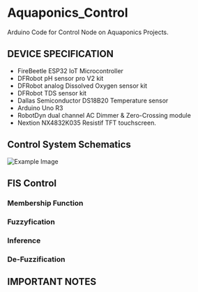# Aquaponics_Control
Arduino Code for Control Node on Aquaponics Projects.

## DEVICE SPECIFICATION

* FireBeetle ESP32 IoT Microcontroller
* DFRobot pH sensor pro V2 kit
* DFRobot analog Dissolved Oxygen sensor kit
* DFRobot TDS sensor kit
* Dallas Semiconductor DS18B20 Temperature sensor
* Arduino Uno R3
* RobotDyn dual channel AC Dimmer & Zero-Crossing module
* Nextion NX4832K035 Resistif TFT touchscreen.


## Control System Schematics
![Example Image](https://drive.google.com/uc?id=1mMVa8zDyjzyA-RP0FeLBaGFyblFXNmOj)

## FIS Control

### Membership Function

### Fuzzyfication

### Inference

### De-Fuzzification

## IMPORTANT NOTES





